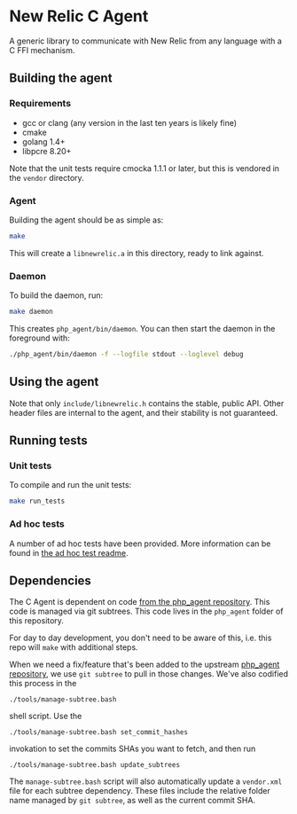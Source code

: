 # New Relic C Agent

A generic library to communicate with New Relic from any language with a C FFI
mechanism.

## Building the agent

### Requirements

* gcc or clang (any version in the last ten years is likely fine)
* cmake
* golang 1.4+
* libpcre 8.20+

Note that the unit tests require cmocka 1.1.1 or later, but this is vendored in
the `vendor` directory.

### Agent

Building the agent should be as simple as:

```sh
make
```

This will create a `libnewrelic.a` in this directory, ready to link against.

### Daemon

To build the daemon, run:

```sh
make daemon
```

This creates `php_agent/bin/daemon`. You can then start the daemon in the
foreground with:

```sh
./php_agent/bin/daemon -f --logfile stdout --loglevel debug
```

## Using the agent

Note that only `include/libnewrelic.h` contains the stable, public API. Other
header files are internal to the agent, and their stability is not guaranteed.

## Running tests

### Unit tests

To compile and run the unit tests:

```sh
make run_tests
```

### Ad hoc tests

A number of ad hoc tests have been provided. More information can be found in
[the ad hoc test readme](tests/adhoc/README.md).

## Dependencies 

The C Agent is dependent on code
[from the php_agent repository](https://source.datanerd.us/php-agent/php_agent).
This code is managed via git subtrees. This code lives in the `php_agent`
folder of this repository. 

For day to day development, you don't need to be aware of this, i.e. this repo
will `make` with additional steps.

When we need a fix/feature that's been added to the upstream
[php_agent repository](https://source.datanerd.us/php-agent/php_agent), we use
`git subtree` to pull in those changes. We've also codified this process in the

    ./tools/manage-subtree.bash
    
shell script. Use the 

    ./tools/manage-subtree.bash set_commit_hashes
    
invokation to set the commits SHAs you want to fetch, and then run 

    ./tools/manage-subtree.bash update_subtrees
    
The `manage-subtree.bash` script will also automatically update a `vendor.xml`
file for each subtree dependency. These files include the relative folder name
managed by `git subtree`, as well as the current commit SHA.      
